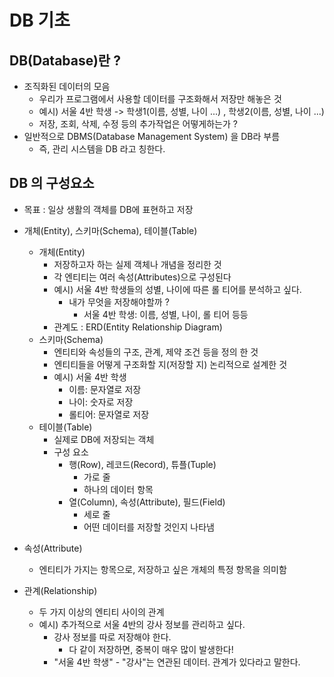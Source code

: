 # DB 기초

## DB(Database)란 ?

- 조직화된 데이터의 모음
  - 우리가 프로그램에서 사용할 데이터를 구조화해서 저장만 해놓은 것
  - 예시) 서울 4반 학생 -> 학생1(이름, 성별, 나이 ...) , 학생2(이름, 성별, 나이 ...)
  - 저장, 조회, 삭제, 수정 등의 추가작업은 어떻게하는가 ?
- 일반적으로 DBMS(Database Management System) 을 DB라 부름
  - 즉, 관리 시스템을 DB 라고 칭한다.

## DB 의 구성요소

- 목표 : 일상 생활의 객체를 DB에 표현하고 저장

- 개체(Entity), 스키마(Schema), 테이블(Table)
  - 개체(Entity)
    - 저장하고자 하는 실제 객체나 개념을 정리한 것
    - 각 엔티티는 여러 속성(Attributes)으로 구성된다
    - 예시) 서울 4반 학생들의 성별, 나이에 따른 롤 티어를 분석하고 싶다.
      - 내가 무엇을 저장해야할까 ?
        - 서울 4반 학생: 이름, 성별, 나이, 롤 티어 등등
    - 관계도 : ERD(Entity Relationship Diagram)
  - 스키마(Schema)
    - 엔티티와 속성들의 구조, 관계, 제약 조건 등을 정의 한 것
    - 엔티티들을 어떻게 구조화할 지(저장할 지) 논리적으로 설계한 것
    - 예시) 서울 4반 학생
      - 이름: 문자열로 저장
      - 나이: 숫자로 저장
      - 롤티어: 문자열로 저장
  - 테이블(Table)
    - 실제로 DB에 저장되는 객체
    - 구성 요소
      - 행(Row), 레코드(Record), 튜플(Tuple)
        - 가로 줄
        - 하나의 데이터 항목
      - 열(Column), 속성(Attribute), 필드(Field)
        - 세로 줄
        - 어떤 데이터를 저장할 것인지 나타냄
- 속성(Attribute)
  - 엔티티가 가지는 항목으로, 저장하고 싶은 개체의 특정 항목을 의미함
- 관계(Relationship)
  - 두 가지 이상의 엔티티 사이의 관계
  - 예시) 추가적으로 서울 4반의 강사 정보를 관리하고 싶다.
    - 강사 정보를 따로 저장해야 한다.
      - 다 같이 저장하면, 중복이 매우 많이 발생한다!
    - "서울 4반 학생" - "강사"는 연관된 데이터. 관계가 있다라고 말한다.
